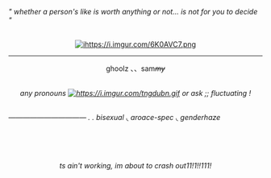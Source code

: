 <p align="left">
  <i>" whether a person's like is worth anything or not... is not for you to decide " </i>
</p>
<br>
<div id="header" align="center">
<a href="https://i.imgur.com/6K0AVC7.png"><img src="https://i.imgur.com/6K0AVC7.png" alt="ihttps://i.imgur.com/6K0AVC7.png" border="0" width= height=></a> 
</p>

---

<p align="center">
ghoolz 、、sam<i><s>my</s><i>
</p>
<br>
any pronouns <a href="https://i.imgur.com/tngdubn.gif"><img src="https://i.imgur.com/tngdubn.gif" alt="https://i.imgur.com/tngdubn.gif" border="0" width= height=></a> or ask ;; fluctuating !
<br><br>
  <p align="left">——————————— . . bisexual ◟ aroace-spec ◟ genderhaze</p>
  <br><br><br>
  <p align="center">
  ts ain't working, im about to crash out11!1!!111!
